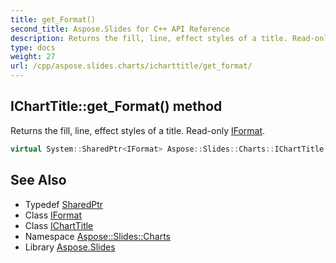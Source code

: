 ```yaml
---
title: get_Format()
second_title: Aspose.Slides for C++ API Reference
description: Returns the fill, line, effect styles of a title. Read-only IFormat.
type: docs
weight: 27
url: /cpp/aspose.slides.charts/icharttitle/get_format/
---
```

## IChartTitle::get_Format() method


Returns the fill, line, effect styles of a title. Read-only [IFormat](../../iformat/).

```cpp
virtual System::SharedPtr<IFormat> Aspose::Slides::Charts::IChartTitle::get_Format()=0
```

## See Also

* Typedef [SharedPtr](../../system/sharedptr/)
* Class [IFormat](../iformat/)
* Class [IChartTitle](./)
* Namespace [Aspose::Slides::Charts](../)
* Library [Aspose.Slides](../../)